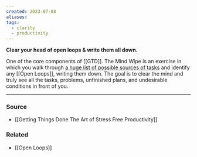 ```yaml
---
created: 2023-07-08
aliases: 
tags:
  - clarity
  - productivity
---
```

**Clear your head of open loops & write them all down.**

One of the core components of [[GTD]]. The Mind Wipe is an exercise in which you walk through [a huge list of possible sources of tasks](https://gettingthingsdone.com/wp-content/uploads/2014/10/Mind_Sweep_Trigger_List.pdf) and identify any [[Open Loops]], writing them down. The goal is to clear the mind and truly see all the tasks, problems, unfinished plans, and undesirable conditions in front of you.

****
### Source
- [[Getting Things Done The Art of Stress Free Productivity]]

### Related
- [[Open Loops]]